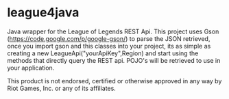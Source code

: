 league4java
===========

Java wrapper for the League of Legends REST Api. This project uses Gson (https://code.google.com/p/google-gson/) to parse 
the JSON retrieved, once you import gson and this classes into your project, its as simple as creating a new LeagueApi("yourApiKey",Region)
and start using the methods that directly query the REST api. POJO's will be retrieved to use in your application.



This product is not endorsed, certified or otherwise approved in any way by Riot Games, Inc. or any of its affiliates.
